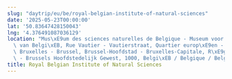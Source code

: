 ```yaml
---
slug: "daytrip/eu/be/royal-belgian-institute-of-natural-sciences"
date: '2025-05-23T00:00:00'
lat: '50.83647428150043'
lng: '4.376491087036129'
location: "Mus\xE9um des sciences naturelles de Belgique - Museum voor Natuurwetenschappen\
  \ van Belgi\xEB, Rue Vautier - Vautierstraat, Quartier europ\xE9en - Europese Wijk,\
  \ Bruxelles - Brussel, Brussel-Hoofdstad - Bruxelles-Capitale, R\xE9gion de Bruxelles-Capitale\
  \ - Brussels Hoofdstedelijk Gewest, 1000, Belgi\xEB / Belgique / Belgien"
title: Royal Belgian Institute of Natural Sciences
---
```



